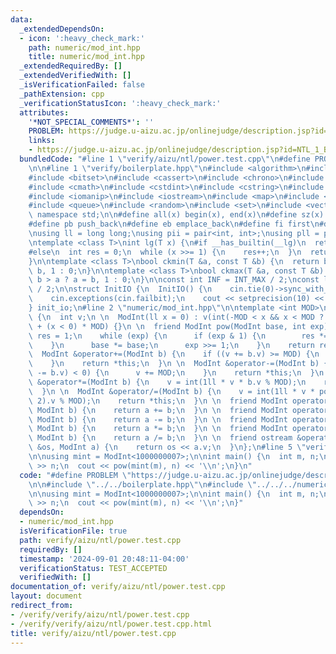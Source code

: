 ```yaml
---
data:
  _extendedDependsOn:
  - icon: ':heavy_check_mark:'
    path: numeric/mod_int.hpp
    title: numeric/mod_int.hpp
  _extendedRequiredBy: []
  _extendedVerifiedWith: []
  _isVerificationFailed: false
  _pathExtension: cpp
  _verificationStatusIcon: ':heavy_check_mark:'
  attributes:
    '*NOT_SPECIAL_COMMENTS*': ''
    PROBLEM: https://judge.u-aizu.ac.jp/onlinejudge/description.jsp?id=NTL_1_B
    links:
    - https://judge.u-aizu.ac.jp/onlinejudge/description.jsp?id=NTL_1_B
  bundledCode: "#line 1 \"verify/aizu/ntl/power.test.cpp\"\n#define PROBLEM \"https://judge.u-aizu.ac.jp/onlinejudge/description.jsp?id=NTL_1_B\"\
    \n\n#line 1 \"verify/boilerplate.hpp\"\n#include <algorithm>\n#include <array>\n\
    #include <bitset>\n#include <cassert>\n#include <chrono>\n#include <climits>\n\
    #include <cmath>\n#include <cstdint>\n#include <cstring>\n#include <functional>\n\
    #include <iomanip>\n#include <iostream>\n#include <map>\n#include <numeric>\n\
    #include <queue>\n#include <random>\n#include <set>\n#include <vector>\n\nusing\
    \ namespace std;\n\n#define all(x) begin(x), end(x)\n#define sz(x) int(size(x))\n\
    #define pb push_back\n#define eb emplace_back\n#define fi first\n#define se second\n\
    \nusing ll = long long;\nusing pii = pair<int, int>;\nusing pll = pair<ll, ll>;\n\
    \ntemplate <class T>\nint lg(T x) {\n#if __has_builtin(__lg)\n  return __lg(x);\n\
    #else\n  int res = 0;\n  while (x >>= 1) {\n    res++;\n  }\n  return res;\n#endif\n\
    }\n\ntemplate <class T>\nbool ckmin(T &a, const T &b) {\n  return b < a ? a =\
    \ b, 1 : 0;\n}\n\ntemplate <class T>\nbool ckmax(T &a, const T &b) {\n  return\
    \ b > a ? a = b, 1 : 0;\n}\n\nconst int INF = INT_MAX / 2;\nconst ll INFLL = LLONG_MAX\
    \ / 2;\n\nstruct InitIO {\n  InitIO() {\n    cin.tie(0)->sync_with_stdio(0);\n\
    \    cin.exceptions(cin.failbit);\n    cout << setprecision(10) << fixed;\n  }\n\
    } init_io;\n#line 2 \"numeric/mod_int.hpp\"\n\ntemplate <int MOD>\nstruct ModInt\
    \ {\n  int v;\n \n  ModInt(ll x = 0) : v(int(-MOD < x && x < MOD ? x : x % MOD)\
    \ + (x < 0) * MOD) {}\n \n  friend ModInt pow(ModInt base, int exp) {\n    ModInt\
    \ res = 1;\n    while (exp) {\n      if (exp & 1) {\n        res *= base;\n  \
    \    }\n      base *= base;\n      exp >>= 1;\n    }\n    return res;\n  }\n \n\
    \  ModInt &operator+=(ModInt b) {\n    if ((v += b.v) >= MOD) {\n      v -= MOD;\n\
    \    }\n    return *this;\n  }\n \n  ModInt &operator-=(ModInt b) {\n    if ((v\
    \ -= b.v) < 0) {\n      v += MOD;\n    }\n    return *this;\n  }\n \n  ModInt\
    \ &operator*=(ModInt b) {\n    v = int(1ll * v * b.v % MOD);\n    return *this;\n\
    \  }\n \n  ModInt &operator/=(ModInt b) {\n    v = int(1ll * v * pow(b, MOD -\
    \ 2).v % MOD);\n    return *this;\n  }\n \n  friend ModInt operator+(ModInt a,\
    \ ModInt b) {\n    return a += b;\n  }\n \n  friend ModInt operator-(ModInt a,\
    \ ModInt b) {\n    return a -= b;\n  }\n \n  friend ModInt operator*(ModInt a,\
    \ ModInt b) {\n    return a *= b;\n  }\n \n  friend ModInt operator/(ModInt a,\
    \ ModInt b) {\n    return a /= b;\n  }\n \n  friend ostream &operator<<(ostream\
    \ &os, ModInt a) {\n    return os << a.v;\n  }\n};\n#line 5 \"verify/aizu/ntl/power.test.cpp\"\
    \n\nusing mint = ModInt<1000000007>;\n\nint main() {\n  int m, n;\n  cin >> m\
    \ >> n;\n  cout << pow(mint(m), n) << '\\n';\n}\n"
  code: "#define PROBLEM \"https://judge.u-aizu.ac.jp/onlinejudge/description.jsp?id=NTL_1_B\"\
    \n\n#include \"../../boilerplate.hpp\"\n#include \"../../../numeric/mod_int.hpp\"\
    \n\nusing mint = ModInt<1000000007>;\n\nint main() {\n  int m, n;\n  cin >> m\
    \ >> n;\n  cout << pow(mint(m), n) << '\\n';\n}"
  dependsOn:
  - numeric/mod_int.hpp
  isVerificationFile: true
  path: verify/aizu/ntl/power.test.cpp
  requiredBy: []
  timestamp: '2024-09-01 20:48:11-04:00'
  verificationStatus: TEST_ACCEPTED
  verifiedWith: []
documentation_of: verify/aizu/ntl/power.test.cpp
layout: document
redirect_from:
- /verify/verify/aizu/ntl/power.test.cpp
- /verify/verify/aizu/ntl/power.test.cpp.html
title: verify/aizu/ntl/power.test.cpp
---
```

